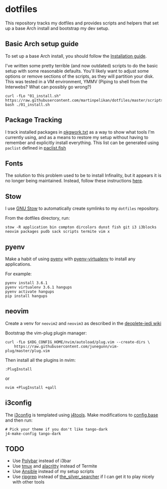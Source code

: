 # dotfiles
This repository tracks my dotfiles and provides scripts and helpers that set up
a base Arch install and bootstrap my dev setup.

## Basic Arch setup guide
To set up a base Arch install, you should follow the [Installation
guide](https://wiki.archlinux.org/index.php/installation_guide).

I've written some pretty terrible (and now outdated) scripts to do the basic
setup with some reasonable defaults. You'll likely want to adjust some options
or remove sections of the scripts, as they will partition your disk. This was
tested in a VM environment, YMMV (Piping to shell from the Interwebs? What can
possibly go wrong?)
```Shell
curl -fLo "01_install.sh" https://raw.githubusercontent.com/martinpelikan/dotfiles/master/scripts/01_install.sh
bash ./01_install.sh
```

## Package Tracking
I track installed packages in [pkgwork.txt](./pkgwork.txt) as a way to show
what tools I'm currently using, and as a means to restore my setup without
having to remember and explicitly install everything. This list can be
generated using `paclist` defined in
[paclist.fish](./fish/.config/fish/functions/paclist.fish)

## Fonts
The solution to this problem used to be to install Infinality, but it appears
it is no longer being maintained. Instead, follow these instructions
[here](https://gist.github.com/cryzed/e002e7057435f02cc7894b9e748c5671).

## Stow
I use [GNU Stow](https://www.gnu.org/software/stow/) to automatically create
symlinks to my `dotfiles` repository.

From the dotfiles directory, run:
```Shell
stow -R application bin compton dircolors dunst fish git i3 i3blocks neovim packages pudb sack scripts termite vim x
```

## pyenv
Make a habit of using [pyenv](https://github.com/pyenv/pyenv) with
[pyenv-virtualenv](https://github.com/pyenv/pyenv-virtualenv) to install any applications.

For example:
```Shell
pyenv install 3.6.1
pyenv virtualenv 3.6.1 hangups
pyenv activate hangups
pip install hangups
```

## neovim
Create a venv for `neovim2` and `neovim3` as described in the
[deoplete-jedi wiki](https://github.com/zchee/deoplete-jedi/wiki/Setting-up-Python-for-Neovim#using-virtual-environments)

Bootstrap the vim-plug plugin manager:
```Shell
curl -fLo $XDG_CONFIG_HOME/nvim/autoload/plug.vim --create-dirs \
    https://raw.githubusercontent.com/junegunn/vim-plug/master/plug.vim
```

Then install all the plugins in nvim:
```VimL
:PlugInstall
```
or
```Shell
nvim +PlugInstall +qall
```

## i3config
The [i3config](./i3/.i3/config) is templated using
[j4tools](http://www.j4tools.org/). Make modifications to
[config.base](./i3/.i3/config.base) and then run:
```Shell
# Pick your theme if you don't like tango-dark
j4-make-config tango-dark
```

## TODO
* Use [Polybar](https://github.com/jaagr/polybar) instead of i3bar
* Use [tmux](https://github.com/tmux/tmux) and [alacritty](https://github.com/jwilm/alacritty) instead of Termite
* Use [Ansible](https://www.ansible.com/) instead of my setup scripts
* Use [ripgrep](https://github.com/BurntSushi/ripgrep) instead of
  [the_silver_searcher](https://github.com/ggreer/the_silver_searcher) if I can
  get it to play nicely with other tools
